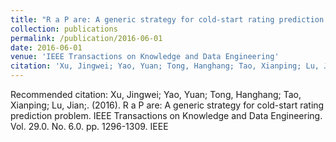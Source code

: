 ```yaml
---
title: "R a P are: A generic strategy for cold-start rating prediction problem"
collection: publications
permalink: /publication/2016-06-01
date: 2016-06-01
venue: 'IEEE Transactions on Knowledge and Data Engineering'
citation: 'Xu, Jingwei; Yao, Yuan; Tong, Hanghang; Tao, Xianping; Lu, Jian;. (2016). R a P are: A generic strategy for cold-start rating prediction problem. IEEE Transactions on Knowledge and Data Engineering. Vol. 29.0. No. 6.0. pp. 1296-1309. IEEE'
---
```

Recommended citation: Xu, Jingwei; Yao, Yuan; Tong, Hanghang; Tao, Xianping; Lu, Jian;. (2016). R a P are: A generic strategy for cold-start rating prediction problem. IEEE Transactions on Knowledge and Data Engineering. Vol. 29.0. No. 6.0. pp. 1296-1309. IEEE